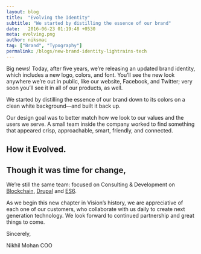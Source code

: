 ```yaml
---
layout: blog
title:  "Evolving the Identity"
subtitle: "We started by distilling the essence of our brand"
date:   2016-06-23 01:19:48 +0530
meta: evolving.png
author: niksmac
tag: ["Brand", "Typography"]
permalink: /blogs/new-brand-identity-lightrains-tech
---
```


Big news! Today, after five years, we’re releasing an updated brand identity, which includes a new logo, colors, and font. You’ll see the new look anywhere we’re out in public, like our website, Facebook, and Twitter; very soon you’ll see it in all of our products, as well.

We started by distilling the essence of our brand down to its colors on a clean white background—and built it back up.

Our design goal was to better match how we look to our values and the users we serve. A small team inside the company worked to find something that appeared crisp, approachable, smart, friendly, and connected.

## How it Evolved.



## Though it was time for change,
We’re still the same team: focused on Consulting & Development on [Blockchain](/consulting/blockchain-consulting), [Drupal](/consulting/drupal-consulting-development) and [ES6](/consulting/es6-javascript-development).

As we begin this new chapter in Vision’s history, we are appreciative of each one of our customers, who collaborate with us daily to create next generation technology. We look forward to continued partnership and great things to come.

Sincerely,

Nikhil Mohan
COO
